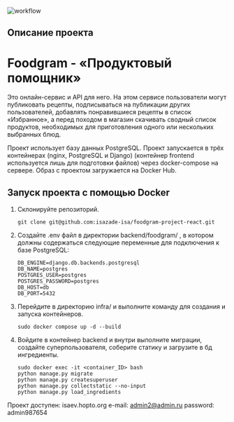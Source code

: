 ![workflow](https://github.com/isazade-isa/foodgram-project-react/actions/workflows/final.yml/badge.svg)

## Описание проекта

# Foodgram - «Продуктовый помощник»

Это онлайн-сервис и API для него. На этом сервисе пользователи могут публиковать рецепты, подписываться на публикации других пользователей, добавлять понравившиеся рецепты в список «Избранное», а перед походом в магазин скачивать сводный список продуктов, необходимых для приготовления одного или нескольких выбранных блюд.

Проект использует базу данных PostgreSQL. Проект запускается в трёх контейнерах (nginx, PostgreSQL и Django) (контейнер frontend используется лишь для подготовки файлов) через docker-compose на сервере. Образ с проектом загружается на Docker Hub.

## Запуск проекта с помощью Docker

1. Склонируйте репозиторий.

   ```
   git clone git@github.com:isazade-isa/foodgram-project-react.git
   ```

2. Создайте .env файл в директории backend/foodgram/ , в котором должны содержаться следующие переменные для подключения к базе PostgreSQL:

   ```
   DB_ENGINE=django.db.backends.postgresql
   DB_NAME=postgres
   POSTGRES_USER=postgres
   POSTGRES_PASSWORD=postgres
   DB_HOST=db
   DB_PORT=5432
   ```

3. Перейдите в директорию infra/ и выполните команду для создания и запуска контейнеров.

   ```
   sudo docker compose up -d --build
   ```

4. Войдите в контейнер backend и внутри выполните миграции, создайте суперпользователя, соберите статику и загрузите в бд ингредиенты.

   ```
   sudo docker exec -it <container_ID> bash
   python manage.py migrate
   python manage.py createsuperuser
   python manage.py collectstatic --no-input
   python manage.py load_ingredients
   ```

Проект доступен: isaev.hopto.org
e-mail: admin2@admin.ru
password: admin987654
